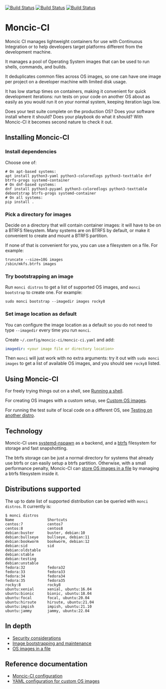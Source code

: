[![Build Status](https://simc.arpae.it/moncic-ci/moncic-ci/centos8.png)](https://simc.arpae.it/moncic-ci/moncic-ci/)
[![Build Status](https://simc.arpae.it/moncic-ci/moncic-ci/fedora34.png)](https://simc.arpae.it/moncic-ci/moncic-ci/)
[![Build Status](https://copr.fedorainfracloud.org/coprs/simc/stable/package/moncic-ci/status_image/last_build.png)](https://copr.fedorainfracloud.org/coprs/simc/stable/package/moncic-ci/)

# Moncic-CI

Moncic CI manages lightweight containers for use with Continuous Integration or
to help developers target platforms different from the development machine.

It manages a pool of Operating System images that can be used to run shells,
commands, and builds.

It deduplicates common files across OS images, so one can have one image per
project on a developer machine with limited disk usage.

It has low startup times on containers, making it convenient for quick
development iterations: run tests on your code on another OS about as easily as
you would run it on your normal system, keeping iteration lags low.

Does your test suite complete on the production OS? Does your software install
where it should? Does your playbook do what it should? With Moncic-CI it
becomes second nature to check it out.


## Installing Moncic-CI

### Install dependencies

Choose one of:

```
# On apt-based systems:
apt install python3-yaml python3-coloredlogs python3-texttable dnf btrfs-progs systemd-container
# On dnf-based systems:
dnf install python3-pyyaml python3-coloredlogs python3-texttable debootstrap btrfs-progs systemd-container
# On all systems:
pip install .
```

### Pick a directory for images

Decide on a directory that will contain container images: it will have to be on
a BTRFS filesystem. Many systems are on BTRFS by default, or make it convenient
to create and mount a BTRFS partition.

If none of that is convenient for you, you can use a filesystem on a file. For
example:

```
truncate --size=10G images
/sbin/mkfs.btrfs images
```

### Try bootstrapping an image

Run `monci distros` to get a list of supported OS images, and `monci bootstrap`
to create one. For example:

```
sudo monci bootstrap --imagedir images rocky8
```

### Set image location as default

You can configure the image location as a default so you do not need to type
`--imagedir` every time you run `monci`.

Create `~/.config/moncic-ci/moncic-ci.yaml` and add:

```yaml
imagedir: <your image file or directory location>
```

Then `monci` will just work with no extra arguments: try it out with `sudo
monci images` to get a list of available OS images, and you should see `rocky8`
listed.


## Using Moncic-CI

For freely trying things out on a shell, see [Running a shell](doc/shell.md).

For creating OS images with a custom setup, see [Custom OS images](doc/custom-os-images.md).

For running the test suite of local code on a different OS, see [Testing on another distro](doc/testing-on-another-distro.md).

## Technology

Moncic-CI uses [systemd-nspawn](https://www.freedesktop.org/software/systemd/man/systemd-nspawn.html)
as a backend, and a [btrfs](https://btrfs.wiki.kernel.org/index.php/Main_Page)
filesystem for storage and fast snapshotting.

The btrfs storage can be just a normal directory for systems that already use
btrfs or can easily setup a btrfs partition. Otherwise, with a small
performance penalty, Moncic-CI can [store OS images in a
file](doc/btrfs-on-file.md) by managing a btrfs filesystem inside it.


## Distributions supported

The up to date list of supported distribution can be queried with `monci
distros`. It currently is:

```
$ monci distros
Name               Shortcuts
centos:7           centos7
centos:8           centos8
debian:buster      buster, debian:10
debian:bullseye    bullseye, debian:11
debian:bookworm    bookworm, debian:12
debian:sid         sid
debian:oldstable
debian:stable
debian:testing
debian:unstable
fedora:32          fedora32
fedora:33          fedora33
fedora:34          fedora34
fedora:35          fedora35
rocky:8            rocky8
ubuntu:xenial      xenial, ubuntu:16.04
ubuntu:bionic      bionic, ubuntu:18.04
ubuntu:focal       focal, ubuntu:20.04
ubuntu:hirsute     hirsute, ubuntu:21.04
ubuntu:impish      impish, ubuntu:21.10
ubuntu:jammy       jammy, ubuntu:22.04
```

## In depth

* [Security considerations](doc/security.md)
* [Image bootstrapping and maintenance](doc/image-maintenance.md)
* [OS images in a file](doc/btrfs-on-file.md)

## Reference documentation

* [Moncic-CI configuration](doc/moncic-ci-config.md)
* [YAML configuration for custom OS images](doc/image-config.md)
